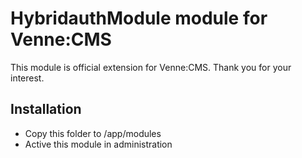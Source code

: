 HybridauthModule module for Venne:CMS
=====================================

This module is official extension for Venne:CMS. Thank you for your interest.

Installation
------------

- Copy this folder to /app/modules
- Active this module in administration
